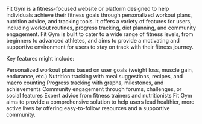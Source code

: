 Fit Gym is a fitness-focused website or platform designed to help individuals achieve their fitness goals through personalized workout plans, nutrition advice, and tracking tools. It offers a variety of features for users, including workout routines, progress tracking, diet planning, and community engagement. Fit Gym is built to cater to a wide range of fitness levels, from beginners to advanced athletes, and aims to provide a motivating and supportive environment for users to stay on track with their fitness journey.

Key features might include:

Personalized workout plans based on user goals (weight loss, muscle gain, endurance, etc.)
Nutrition tracking with meal suggestions, recipes, and macro counting
Progress tracking with graphs, milestones, and achievements
Community engagement through forums, challenges, or social features
Expert advice from fitness trainers and nutritionists
Fit Gym aims to provide a comprehensive solution to help users lead healthier, more active lives by offering easy-to-follow resources and a supportive community.
